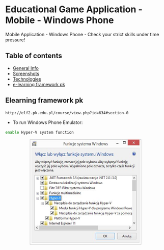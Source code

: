 # Educational Game Application - Mobile - Windows Phone
Mobile Application - Windows Phone - Check your  strict skills under time pressure!
## Table of contents
* [General Info](#general-info)
* [Screenshots](#screenshots)
* [Technologies](#technologies)
* [e-learning framework pk](#elearning-framework-pk)

## Elearning framework pk
```sh
http://elf2.pk.edu.pl/course/view.php?id=634#section-0
```
* To run Windows Phone Emulator:
```sh
enable Hyper-V system function
```
<p align="center"><img src="https://github.com/wojcikpawel/EducationalGameRepository/blob/master/Images/hyper-v.jpg" width="350px" height="330px" /></p>
